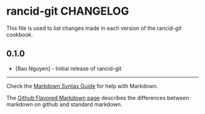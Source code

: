 rancid-git CHANGELOG
====================

This file is used to list changes made in each version of the rancid-git cookbook.

0.1.0
-----
- [Bao Nguyen] - Initial release of rancid-git

- - -
Check the [Markdown Syntax Guide](http://daringfireball.net/projects/markdown/syntax) for help with Markdown.

The [Github Flavored Markdown page](http://github.github.com/github-flavored-markdown/) describes the differences between markdown on github and standard markdown.
